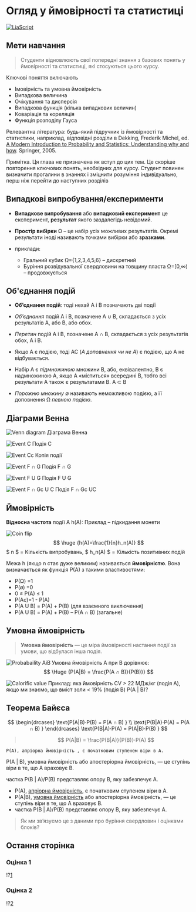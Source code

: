 <!--
author:   Your Name
email:    your@email.com
version:  0.1.0
language: uk
narrator: Ukrainian Female

icon: ./Images/GS_icon.png

comment:  This simple description of your course.
          Multiline is also okay.

link:     https://cdn.jsdelivr.net/chartist.js/latest/chartist.min.css

script:   https://cdn.jsdelivr.net/chartist.js/latest/chartist.min.js

translation: English https://liascript.github.io/course/?https://github.com/SUUUpoRT/Geostatistics/blob/main/GS_lecture_1_en.md

-->

# Огляд у ймовірності та статистиці

[![LiaScript](https://raw.githubusercontent.com/LiaScript/LiaScript/master/badges/course.svg)](https://liascript.github.io/course/?https://github.com/SUUUpoRT/Geostatistics/blob/main/GS_lecture_1_uk.md)

## Мети навчання

> Студенти відновлюють свої попередні знання з базових понять у ймовірності та статистиці, які стосуються цього курсу.

Ключові поняття включають

- Імовірність та умовна ймовірність
- Випадкова величина
- Очікування та дисперсія
- Випадкова функція (кілька випадкових величин)
- Коваріація та кореляція
- Функція розподілу Гауса

Релевантна література: будь-який підручник із ймовірності та статистики, наприклад, відповідні розділи в Dekking, Frederik Michel, ed. [A Modern Introduction to Probability and Statistics: Understanding why and how](https://katalog.ub.tu-freiberg.de/Record/0-1644977052). Springer, 2005.

Примітка. Ця глава не призначена як вступ до цих тем. Це скоріше повторення ключових понять, необхідних для курсу. Студент повинен визначити прогалини в знаннях і зміцнити розуміння індивідуально, перш ніж перейти до наступних розділів

## Випадкові випробування/експерименти

- **Випадкове випробування** або **випадковий експеримент** це експеримент, **результат** якого заздалегідь невідомий.

- **Простір вибірки** Ω – це набір усіх можливих результатів. Окремі результати іноді називають точками вибірки або **зразками**.

- приклади: 

  - Гральний кубик Ω={1,2,3,4,5,6} – дискретний
  - Буріння розвідувальної свердловини на товщину пласта Ω=[0,∞) – продовжується

## Об'єднання подій

 - **Об’єднання подій**: тоді нехай A і B позначають дві події

 - *Об’єднання* подій A і B, позначене A ∪ B, складається з усіх результатів A, або B, або обох.

 - *Перетин* подій A і B, позначене A ∩ B, складається з усіх результатів обох, A і B.

 - Якщо A є подією, тоді AC (*A доповнення чи не A*) є подією, що A не відбувається.

 - Набір A є *підмножиною* множини B, або, еквівалентно, B є надмножиною A, якщо A «міститься» всередині B, тобто всі результати A також є результатами B. A ⊂ B

 - *Порожню множину* ∅ називають неможливою подією, а її доповнення Ω *певною подією*.

## Діаграми Венна

![Venn diagram](./Images/GS_Venn.png)
Діаграма Венна

![Event C](./Images/GS_Venn_Event_C.png)
Подія C

![Event Cc](./Images/GS_Venn_Event_Cc.png)
Копія події

![Event F ∩ G](./Images/GS_Venn_Event_FuG.png)
Подія F ∩ G

![Event F U G](./Images/GS_Venn_Event_FuG.png)
Подія F U G

![Event F ∩ Gc U C](./Images/GS_Venn_Event_FiGcuC.png)
Подія F ∩ Gc UC

## Ймовірність

**Відносна частота**  події A h(A): Приклад – підкидання монети

![Coin flip](./Images/GS_coinflip.png)
$$ \huge {h(A)=\frac{1}{n}h_n(A)} $$
$ n  $ = Кількість випробувань, $ h_n(A) $ = Кількість позитивних подій

Межа h (якщо n стає дуже великим) називається **ймовірністю**. Вона визначається як функція P(A) з такими властивостями:

 - P(Ω) 	=1
 - P(ø)  	=0
 - 0 ≤ P(A) ≤ 1
 - P(Ac)=1 - P(A)
 - P(A U B) = P(A) + P(B) (для взаємного виключення)
 - P(A U B) = P(A) + P(B) – P(A ∩ B) (загальне)

## Умовна ймовірність

> **Умовна ймовірність** — це міра ймовірності настання події за умови, що відбулася інша подія.

![Probabaility AiB](./Images/GS_AiB.png)
Умовна ймовірність A при B дорівнює:
$$ \Huge {P(A|B) = \frac{P(A ∩ B)}{P(B)}} $$

![Calorific value](./Images/GS_Calorific_value.png)
Приклад: яка ймовірність CV > 22 МДж/кг (подія A), якщо ми знаємо, що вміст золи < 19% (подія B) P(A | B)?

## Теорема Байєса

$$ \begin{drcases}
   \text{P(A|B)⋅P(B) = P(A ∩ B) } \\
   \text{P(B|A)⋅P(A) = P(A ∩ B) }
   \end{drcases}
   \text{P(B|A)⋅P(A) = P(A|B)⋅P(B) } $$

> $$ P(A|B) = \frac{P(B|A)}{P(B)}⋅P(A) $$

    P(A), апріорна ймовірність , є початковим ступенем віри в A.

P(A | B), умовна ймовірність або апостеріорна ймовірність, — це ступінь віри в те, що A враховує B.

частка P(B | A)/P(B) представляє опору B, яку забезпечує A.

 - P(A), [апріорна ймовірність](http://en.wikipedia.org/wiki/Prior_probability), є початковим ступенем віри в A.
 - P(A|B), [умовна ймовірність](http://en.wikipedia.org/wiki/Prior_probability) або апостеріорна ймовірність, — це ступінь віри в те, що A враховує B.
 - частка P(B | A)/P(B) представляє опору B, яку забезпечує A.

> Як ми зв’язуємо це з даними про буріння свердловин і оцінками блоків?

## Остання сторінка

### Оцінка 1

!?[1](https://youtu.be/vmG2S1qE2Vs)

### Оцінка 2

!?[2](https://youtu.be/ZwNw0zGQ4p8)

